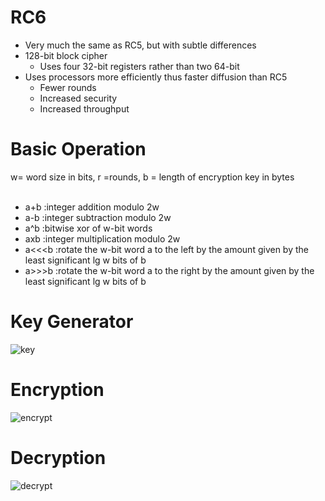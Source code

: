 # RC6
- Very much the same as RC5, but with subtle differences
- 128-bit block cipher
  - Uses four 32-bit registers rather than two 64-bit
- Uses processors more efficiently thus faster diffusion than RC5
  - Fewer rounds
  - Increased security
  - Increased throughput
  
# Basic Operation
w= word size in bits, r =rounds, b = length of encryption key in bytes<br><br>

- a+b :integer addition modulo 2w
- a-b :integer subtraction modulo 2w
- a^b :bitwise xor of w-bit words
- axb :integer multiplication modulo 2w
- a<<<b :rotate the w-bit word a to the left by the amount given by the least significant lg w bits of b
- a>>>b :rotate the w-bit word a to the right by the amount given by the least significant lg w bits of b

# Key Generator
![key](img/key_derive)

# Encryption
![encrypt](img/encrypt)

# Decryption
![decrypt](img/decrypt)
